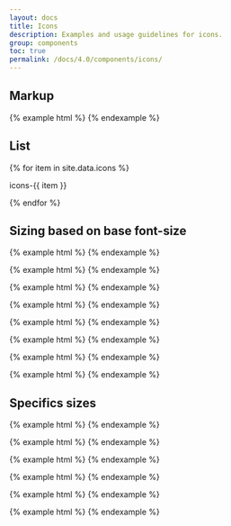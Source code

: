 ```yaml
---
layout: docs
title: Icons
description: Examples and usage guidelines for icons.
group: components
toc: true
permalink: /docs/4.0/components/icons/
---
```


## Markup
{% example html %}
<i class="icons-checked icons-size-30px" aria-hidden="true"></i>
{% endexample %}

## List

<div class="row mt-4">
{% for item in site.data.icons %}
  <div class="col-6 col-sm-4 col-md-3 col-lg-2 mb-3">
    <div class="text-center mb-2">
      <i class="icons-{{ item }} icons-size-50px" aria-hidden="true"></i>
    </div>
    <p class="text-center">icons-{{ item }}</p>
  </div>
{% endfor %}
</div>

## Sizing based on base font-size

{% example html %}
<i class="icons-checked icons-size-x5" aria-hidden="true"></i>
{% endexample %}

{% example html %}
<i class="icons-checked icons-size-x75" aria-hidden="true"></i>
{% endexample %}

{% example html %}
<i class="icons-checked icons-size-1x" aria-hidden="true"></i>
{% endexample %}

{% example html %}
<i class="icons-checked icons-size-1x25" aria-hidden="true"></i>
{% endexample %}

{% example html %}
<i class="icons-checked icons-size-1x5" aria-hidden="true"></i>
{% endexample %}

{% example html %}
<i class="icons-checked icons-size-1x75" aria-hidden="true"></i>
{% endexample %}

{% example html %}
<i class="icons-checked icons-size-2x" aria-hidden="true"></i>
{% endexample %}

{% example html %}
<i class="icons-checked icons-size-3x" aria-hidden="true"></i>
{% endexample %}

## Specifics sizes

{% example html %}
<i class="icons-checked icons-size-30px" aria-hidden="true"></i>
{% endexample %}

{% example html %}
<i class="icons-checked icons-size-50px" aria-hidden="true"></i>
{% endexample %}

{% example html %}
<i class="icons-checked icons-size-66px" aria-hidden="true"></i>
{% endexample %}

{% example html %}
<i class="icons-checked icons-size-90px" aria-hidden="true"></i>
{% endexample %}

{% example html %}
<i class="icons-checked icons-size-96px" aria-hidden="true"></i>
{% endexample %}

{% example html %}
<i class="icons-checked icons-size-140px" aria-hidden="true"></i>
{% endexample %}

